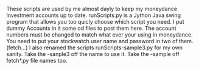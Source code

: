 These scripts are used by me almost dayly to keep my moneydance Investment accounts up to date.
runScripts.py is a Jython Java swing program that allows you too quicly choose which script you need.
I put dummy Accounts in it some od files to post them here. 
The account numbers must be changed to match what ever your using in moneydance.
You need to put your stockwatch user name and password in two of them.(fetch...)
I also renamed the scripts runScripts-sample3.py for my own sanity.
Take the -sanple3 off the name to use it.
Take the -sample off fetch*.py file names too.

